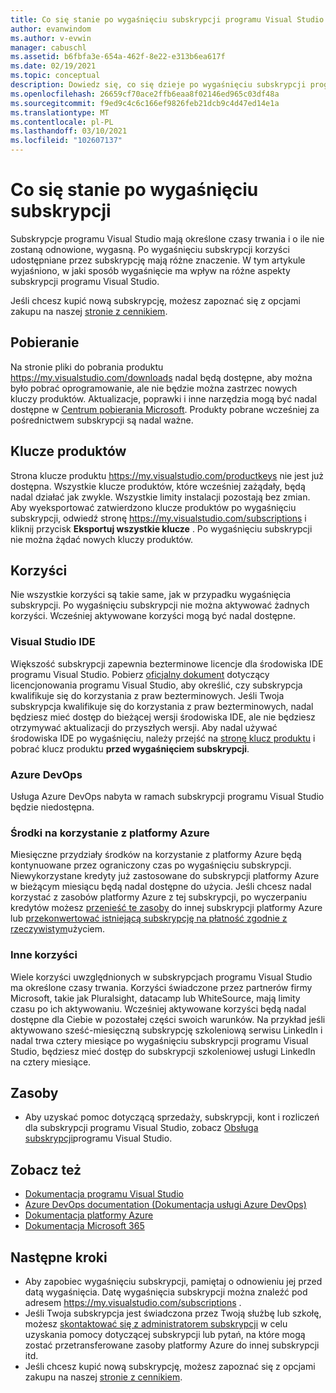```yaml
---
title: Co się stanie po wygaśnięciu subskrypcji programu Visual Studio | Microsoft Docs
author: evanwindom
ms.author: v-evwin
manager: cabuschl
ms.assetid: b6fbfa3e-654a-462f-8e22-e313b6ea617f
ms.date: 02/19/2021
ms.topic: conceptual
description: Dowiedz się, co się dzieje po wygaśnięciu subskrypcji programu Visual Studio
ms.openlocfilehash: 26659cf70ace2ffb6eaa8f02146ed965c03df48a
ms.sourcegitcommit: f9ed9c4c6c166ef9826feb21dcb9c4d47ed14e1a
ms.translationtype: MT
ms.contentlocale: pl-PL
ms.lasthandoff: 03/10/2021
ms.locfileid: "102607137"
---
```

# <a name="what-happens-when-your-subscription-expires"></a>Co się stanie po wygaśnięciu subskrypcji
Subskrypcje programu Visual Studio mają określone czasy trwania i o ile nie zostaną odnowione, wygasną.  Po wygaśnięciu subskrypcji korzyści udostępniane przez subskrypcję mają różne znaczenie.  W tym artykule wyjaśniono, w jaki sposób wygaśnięcie ma wpływ na różne aspekty subskrypcji programu Visual Studio. 

Jeśli chcesz kupić nową subskrypcję, możesz zapoznać się z opcjami zakupu na naszej [stronie z cennikiem](https://visualstudio.microsoft.com/vs/pricing).

## <a name="downloads"></a>Pobieranie
Na stronie pliki do pobrania produktu <https://my.visualstudio.com/downloads> nadal będą dostępne, aby można było pobrać oprogramowanie, ale nie będzie można zastrzec nowych kluczy produktów.  Aktualizacje, poprawki i inne narzędzia mogą być nadal dostępne w [Centrum pobierania Microsoft](https://www.microsoft.com/downloads).  Produkty pobrane wcześniej za pośrednictwem subskrypcji są nadal ważne.

## <a name="product-keys"></a>Klucze produktów
Strona klucze produktu <https://my.visualstudio.com/productkeys> nie jest już dostępna.  Wszystkie klucze produktów, które wcześniej zażądały, będą nadal działać jak zwykle.  Wszystkie limity instalacji pozostają bez zmian.  Aby wyeksportować zatwierdzono klucze produktów po wygaśnięciu subskrypcji, odwiedź stronę <https://my.visualstudio.com/subscriptions> i kliknij przycisk **Eksportuj wszystkie klucze** .  Po wygaśnięciu subskrypcji nie można żądać nowych kluczy produktów.

## <a name="benefits"></a>Korzyści 
Nie wszystkie korzyści są takie same, jak w przypadku wygaśnięcia subskrypcji.  Po wygaśnięciu subskrypcji nie można aktywować żadnych korzyści.  Wcześniej aktywowane korzyści mogą być nadal dostępne.  

### <a name="visual-studio-ide"></a>Visual Studio IDE
Większość subskrypcji zapewnia bezterminowe licencje dla środowiska IDE programu Visual Studio. Pobierz [oficjalny dokument](https://aka.ms/vslicensing) dotyczący licencjonowania programu Visual Studio, aby określić, czy subskrypcja kwalifikuje się do korzystania z praw bezterminowych.  Jeśli Twoja subskrypcja kwalifikuje się do korzystania z praw bezterminowych, nadal będziesz mieć dostęp do bieżącej wersji środowiska IDE, ale nie będziesz otrzymywać aktualizacji do przyszłych wersji. Aby nadal używać środowiska IDE po wygaśnięciu, należy przejść na [stronę klucz produktu](https://my.visualstudio.com/productkeys) i pobrać klucz produktu **przed wygaśnięciem subskrypcji**.

### <a name="azure-devops"></a>Azure DevOps
Usługa Azure DevOps nabyta w ramach subskrypcji programu Visual Studio będzie niedostępna.  

### <a name="azure-credits"></a>Środki na korzystanie z platformy Azure
Miesięczne przydziały środków na korzystanie z platformy Azure będą kontynuowane przez ograniczony czas po wygaśnięciu subskrypcji.  Niewykorzystane kredyty już zastosowane do subskrypcji platformy Azure w bieżącym miesiącu będą nadal dostępne do użycia.  Jeśli chcesz nadal korzystać z zasobów platformy Azure z tej subskrypcji, po wyczerpaniu kredytów możesz [przenieść te zasoby](/azure/azure-resource-manager/management/move-resource-group-and-subscription) do innej subskrypcji platformy Azure lub [przekonwertować istniejącą subskrypcję na płatność zgodnie z rzeczywistym](/azure/cost-management-billing/manage/spending-limit#remove-the-spending-limit-in-azure-portal)użyciem.

### <a name="other-benefits"></a>Inne korzyści 
Wiele korzyści uwzględnionych w subskrypcjach programu Visual Studio ma określone czasy trwania.  Korzyści świadczone przez partnerów firmy Microsoft, takie jak Pluralsight, datacamp lub WhiteSource, mają limity czasu po ich aktywowaniu.  Wcześniej aktywowane korzyści będą nadal dostępne dla Ciebie w pozostałej części swoich warunków.  Na przykład jeśli aktywowano sześć-miesięczną subskrypcję szkoleniową serwisu LinkedIn i nadal trwa cztery miesiące po wygaśnięciu subskrypcji programu Visual Studio, będziesz mieć dostęp do subskrypcji szkoleniowej usługi LinkedIn na cztery miesiące.  

## <a name="resources"></a>Zasoby
- Aby uzyskać pomoc dotyczącą sprzedaży, subskrypcji, kont i rozliczeń dla subskrypcji programu Visual Studio, zobacz [Obsługa subskrypcji](https://aka.ms/vssubscriberhelp)programu Visual Studio.

## <a name="see-also"></a>Zobacz też
- [Dokumentacja programu Visual Studio](/visualstudio/)
- [Azure DevOps documentation (Dokumentacja usługi Azure DevOps)](/azure/devops/)
- [Dokumentacja platformy Azure](/azure/)
- [Dokumentacja Microsoft 365](/microsoft-365/)

## <a name="next-steps"></a>Następne kroki
- Aby zapobiec wygaśnięciu subskrypcji, pamiętaj o odnowieniu jej przed datą wygaśnięcia.  Datę wygaśnięcia subskrypcji można znaleźć pod adresem <https://my.visualstudio.com/subscriptions> .
- Jeśli Twoja subskrypcja jest świadczona przez Twoją służbę lub szkołę, możesz [skontaktować się z administratorem subskrypcji](contact-my-admin.md) w celu uzyskania pomocy dotyczącej subskrypcji lub pytań, na które mogą zostać przetransferowane zasoby platformy Azure do innej subskrypcji itd.
- Jeśli chcesz kupić nową subskrypcję, możesz zapoznać się z opcjami zakupu na naszej [stronie z cennikiem](https://visualstudio.microsoft.com/vs/pricing).